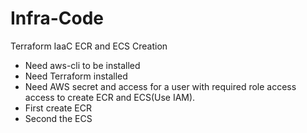 # Infra-Code
Terraform IaaC ECR and ECS Creation
* Need aws-cli to be installed
* Need Terraform installed
* Need AWS secret and access for a user with required role access access to create ECR and ECS(Use IAM).
* First create ECR
* Second the ECS
